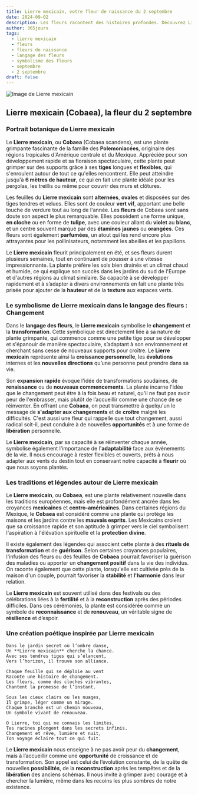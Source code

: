 ```yaml
---
title: Lierre mexicain, votre fleur de naissance du 2 septembre
date: 2024-09-02
description: Les fleurs racontent des histoires profondes. Découvrez Lierre mexicain, votre fleur de naissance du 2 septembre, ses symboles et récits fascinants. Plongez dans sa signification et son langage unique dans l'art floral.
author: 365jours
tags:
  - lierre mexicain
  - fleurs
  - fleurs de naissance
  - langage des fleurs
  - symbolisme des fleurs
  - septembre
  - 2 septembre
draft: false
---
```


![Image de Lierre mexicain](https://cdn.pixabay.com/photo/2018/12/27/07/16/cobia-3897121_1280.jpg#center)


## Lierre mexicain (Cobaea), la fleur du 2 septembre

### Portrait botanique de Lierre mexicain

Le **Lierre mexicain**, ou **Cobaea** (Cobaea scandens), est une plante grimpante fascinante de la famille des **Polemoniacées**, originaire des régions tropicales d'Amérique centrale et du Mexique. Appréciée pour son développement rapide et sa floraison spectaculaire, cette plante peut grimper sur des supports grâce à ses **tiges** longues et **flexibles**, qui s'enroulent autour de tout ce qu'elles rencontrent. Elle peut atteindre jusqu'à **6 mètres de hauteur**, ce qui en fait une plante idéale pour les pergolas, les treillis ou même pour couvrir des murs et clôtures.

Les feuilles du **Lierre mexicain** sont **alternées**, **ovales** et disposées sur des tiges tendres et velues. Elles sont de couleur **vert vif**, apportant une belle touche de verdure tout au long de l'année. Les **fleurs** de Cobaea sont sans doute son aspect le plus remarquable. Elles possèdent une forme unique, **en cloche** ou en forme de **tulipe**, avec une couleur allant du **violet** au **blanc**, et un centre souvent marqué par des **étamines** **jaunes** ou **orangées**. Ces fleurs sont également **parfumées**, un atout qui les rend encore plus attrayantes pour les pollinisateurs, notamment les abeilles et les papillons.

Le **Lierre mexicain** fleurit principalement en été, et ses fleurs durent plusieurs semaines, tout en continuant de pousser à une vitesse impressionnante. La plante préfère les sols bien drainés et un climat chaud et humide, ce qui explique son succès dans les jardins du sud de l'Europe et d'autres régions au climat similaire. Sa capacité à se développer rapidement et à s’adapter à divers environnements en fait une plante très prisée pour ajouter de la **hauteur** et de la **texture** aux espaces verts.

### Le symbolisme de Lierre mexicain dans le langage des fleurs : Changement

Dans le **langage des fleurs**, le **Lierre mexicain** symbolise le **changement** et la **transformation**. Cette symbolique est directement liée à sa nature de plante grimpante, qui commence comme une petite tige pour se développer et s'épanouir de manière spectaculaire, s’adaptant à son environnement et cherchant sans cesse de nouveaux supports pour croître. Le **Lierre mexicain** représente ainsi la **croissance personnelle**, les **évolutions** internes et les **nouvelles directions** qu’une personne peut prendre dans sa vie.

Son **expansion rapide** évoque l'idée de transformations soudaines, de **renaissance** ou de **nouveaux commencements**. La plante incarne l'idée que le changement peut être à la fois beau et naturel, qu'il ne faut pas avoir peur de l'embrasser, mais plutôt de l’accueillir comme une chance de se réinventer. En offrant une **Cobaea**, on peut transmettre à quelqu'un le message de **s'adapter aux changements** et de **croître** malgré les difficultés. C'est aussi une fleur qui rappelle que tout changement, aussi radical soit-il, peut conduire à de nouvelles **opportunités** et à une forme de **libération** personnelle.

Le **Lierre mexicain**, par sa capacité à se réinventer chaque année, symbolise également l'importance de l'**adaptabilité** face aux événements de la vie. Il nous encourage à rester flexibles et ouverts, prêts à nous adapter aux vents du destin tout en conservant notre capacité à **fleurir** où que nous soyons plantés.

### Les traditions et légendes autour de Lierre mexicain

Le **Lierre mexicain**, ou **Cobaea**, est une plante relativement nouvelle dans les traditions européennes, mais elle est profondément ancrée dans les croyances **mexicaines** et **centro-américaines**. Dans certaines régions du Mexique, le **Cobaea** est considéré comme une plante qui protège les maisons et les jardins contre les **mauvais esprits**. Les Mexicains croient que sa croissance rapide et son aptitude à grimper vers le ciel symbolisent l'aspiration à l'élévation spirituelle et la **protection divine**.

Il existe également des légendes qui associent cette plante à des **rituels de transformation** et de **guérison**. Selon certaines croyances populaires, l'infusion des fleurs ou des feuilles de **Cobaea** pourrait favoriser la guérison des maladies ou apporter un **changement positif** dans la vie des individus. On raconte également que cette plante, lorsqu'elle est cultivée près de la maison d'un couple, pourrait favoriser la **stabilité** et **l'harmonie** dans leur relation.

Le **Lierre mexicain** est souvent utilisé dans des festivals ou des célébrations liées à la **fertilité** et à la **reconstruction** après des périodes difficiles. Dans ces cérémonies, la plante est considérée comme un symbole de **reconnaissance** et de **renouveau**, un véritable signe de **résilience** et d’espoir.

### Une création poétique inspirée par Lierre mexicain

```
Dans le jardin secret où l’ombre danse,
Un **Lierre mexicain** cherche la chance.
Avec ses tendres tiges qui s’élancent,
Vers l’horizon, il trouve son alliance.

Chaque feuille qui se déploie au vent
Raconte une histoire de changement.
Les fleurs, comme des cloches vibrantes,
Chantent la promesse de l’instant.

Sous les cieux clairs ou les nuages,
Il grimpe, léger comme un mirage.
Chaque branche est un chemin nouveau,
Un symbole vivant de renouveau.

O Lierre, toi qui ne connais les limites,
Tes racines plongent dans les secrets infinis.
Changement et rêve, lumière et nuit,
Ton voyage éclaire tout ce qui fuit.
```

Le **Lierre mexicain** nous enseigne à ne pas avoir peur du **changement**, mais à l’accueillir comme une **opportunité** de croissance et de transformation. Son appel est celui de l’évolution constante, de la quête de nouvelles **possibilités**, de la **reconstruction** après les tempêtes et de la **libération** des anciens schémas. Il nous invite à grimper avec courage et à chercher la lumière, même dans les recoins les plus sombres de notre existence.